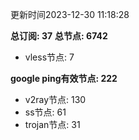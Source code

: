 更新时间2023-12-30 11:18:28

**总订阅: 37**
**总节点: 6742**
- vless节点: 7

**google ping有效节点: 222**
- v2ray节点: 130
- ss节点: 61
- trojan节点: 31
